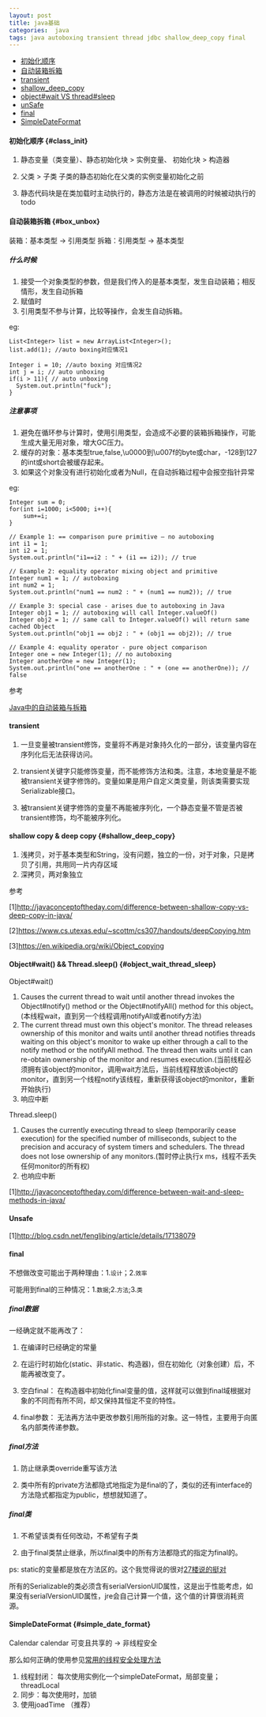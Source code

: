 ```yaml
---
layout: post
title: java基础
categories:  java
tags: java autoboxing transient thread jdbc shallow_deep_copy final
---
```

* [初始化顺序](#class_init)
* [自动装箱拆箱](#box_unbox)
* [transient](#transient)
* [shallow_deep_copy](#shallow_deep_copy)
* [object#wait VS thread#sleep](#object_wait_thread_sleep)
* [unSafe](#unsafe)
* [final](#final)
* [SimpleDateFormat](#simple_date_format)

#### 初始化顺序 {#class_init}

1.  静态变量（类变量）、静态初始化块 > 实例变量、 初始化块 > 构造器

2.  父类 > 子类  子类的静态初始化在父类的实例变量初始化之前

3.  静态代码块是在类加载时主动执行的，静态方法是在被调用的时候被动执行的 todo

#### 自动装箱拆箱 {#box_unbox}

装箱：基本类型 -> 引用类型
拆箱：引用类型 -> 基本类型

##### 什么时候

1.  接受一个对象类型的参数，但是我们传入的是基本类型，发生自动装箱；相反情形，发生自动拆箱
2.  赋值时
3.  引用类型不参与计算，比较等操作，会发生自动拆箱。

eg:

    List<Integer> list = new ArrayList<Integer>();
    list.add(1); //auto boxing对应情况1

    Integer i = 10; //auto boxing 对应情况2
    int j = i; // auto unboxing
    if(i > 11){ // auto unboxing
      System.out.println("fuck");
    }


##### 注意事项

1.  避免在循环参与计算时，使用引用类型，会造成不必要的装箱拆箱操作，可能生成大量无用对象，增大GC压力。
2.  缓存的对象：基本类型true,false,\u0000到\u007f的byte或char，-128到127的int或short会被缓存起来。
3.  如果这个对象没有进行初始化或者为Null，在自动拆箱过程中会报空指针异常

eg:

    Integer sum = 0;
    for(int i=1000; i<5000; i++){
        sum+=i;
    }

    // Example 1: == comparison pure primitive – no autoboxing
    int i1 = 1;
    int i2 = 1;
    System.out.println("i1==i2 : " + (i1 == i2)); // true

    // Example 2: equality operator mixing object and primitive
    Integer num1 = 1; // autoboxing
    int num2 = 1;
    System.out.println("num1 == num2 : " + (num1 == num2)); // true

    // Example 3: special case - arises due to autoboxing in Java
    Integer obj1 = 1; // autoboxing will call Integer.valueOf()
    Integer obj2 = 1; // same call to Integer.valueOf() will return same cached Object
    System.out.println("obj1 == obj2 : " + (obj1 == obj2)); // true

    // Example 4: equality operator - pure object comparison
    Integer one = new Integer(1); // no autoboxing
    Integer anotherOne = new Integer(1);
    System.out.println("one == anotherOne : " + (one == anotherOne)); // false

参考

[Java中的自动装箱与拆箱](http://droidyue.com/blog/2015/04/07/autoboxing-and-autounboxing-in-java/index.html)

#### transient

1.  一旦变量被transient修饰，变量将不再是对象持久化的一部分，该变量内容在序列化后无法获得访问。

2.  transient关键字只能修饰变量，而不能修饰方法和类。注意，本地变量是不能被transient关键字修饰的。变量如果是用户自定义类变量，则该类需要实现Serializable接口。

3.  被transient关键字修饰的变量不再能被序列化，一个静态变量不管是否被transient修饰，均不能被序列化。

#### shallow copy & deep copy {#shallow_deep_copy}

1.  浅拷贝，对于基本类型和String，没有问题，独立的一份，对于对象，只是拷贝了引用，共用同一片内存区域
2.  深拷贝，两对象独立

参考

[1]<http://javaconceptoftheday.com/difference-between-shallow-copy-vs-deep-copy-in-java/>

[2]<https://www.cs.utexas.edu/~scottm/cs307/handouts/deepCopying.htm>

[3]<https://en.wikipedia.org/wiki/Object_copying>


#### Object#wait() &&  Thread.sleep() {#object_wait_thread_sleep}

Object#wait()

1.  Causes the current thread to wait until another thread invokes the Object#notify() method or the Object#notifyAll() method for this object。(本线程wait，直到另一个线程调用notifyAll或者notify方法)
2.  The current thread must own this object's monitor. The thread releases ownership of this monitor and waits until another thread notifies threads waiting on this object's monitor to wake up either through a call to the notify method or the notifyAll method. The thread then waits until it can re-obtain ownership of the monitor and resumes execution.(当前线程必须拥有该object的monitor，调用wait方法后，当前线程释放该object的monitor，直到另一个线程notify该线程，重新获得该object的monitor，重新开始执行)
3.  响应中断

Thread.sleep()

1.  Causes the currently executing thread to sleep (temporarily cease execution) for the specified number of milliseconds, subject to the precision and accuracy of system timers and schedulers. The thread does not lose ownership of any monitors.(暂时停止执行x ms，线程不丢失任何monitor的所有权)
2. 也响应中断

[1]<http://javaconceptoftheday.com/difference-between-wait-and-sleep-methods-in-java/>


#### Unsafe

[1]<http://blog.csdn.net/fenglibing/article/details/17138079>

#### final

不想做改变可能出于两种理由：1.`设计`；2.`效率`

可能用到final的三种情况：1.`数据`;2.`方法`;3.`类`


##### final数据

一经确定就不能再改了：

1.  在编译时已经确定的常量

2.  在运行时初始化(static、非static、构造器)，但在初始化（对象创建）后，不能再被改变了。

3.  空白final： 在构造器中初始化final变量的值，这样就可以做到final域根据对象的不同而有所不同，却又保持其恒定不变的特性。

4.  final参数： 无法再方法中更改参数引用所指的对象。这一特性，主要用于向匿名内部类传递参数。

##### final方法

1.  防止继承类override重写该方法

2.  类中所有的private方法都隐式地指定为是final的了，类似的还有interface的方法隐式都指定为public，想想就知道了。

##### final类

1.  不希望该类有任何改动，不希望有子类

2.  由于final类禁止继承，所以final类中的所有方法都隐式的指定为final的。

ps: static的变量都是放在方法区的。这个我觉得说的很对[27楼说的挺对](http://bbs.csdn.net/topics/370001490#post-371813857)

所有的Serializable的类必须含有serialVersionUID属性，这是出于性能考虑，如果没有serialVersionUID属性，jre会自己计算一个值，这个值的计算很消耗资源。

#### SimpleDateFormat {#simple_date_format}

Calendar calendar 可变且共享的 -> 非线程安全

那么如何正确的使用参见[常用的线程安全处理方法](http://foolchild.cn/2015/11/25/concurrent#how_to_handle)

1. 线程封闭： 每次使用实例化一个simpleDateFormat，局部变量； threadLocal
2. 同步：每次使用时，加锁 
3. 使用joadTime （推荐）
